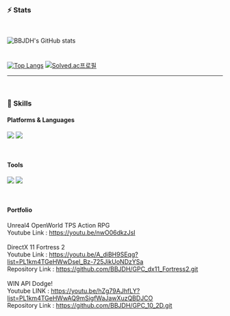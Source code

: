   
### ⚡ Stats
<br/>

![BBJDH's GitHub stats](https://github-readme-stats.vercel.app/api?username=BBJDH&theme=vue-dark&show_icons=true&?count_private=true&?include_all_commits=true)

#
  
[![Top Langs](https://github-readme-stats.vercel.app/api/top-langs/?username=BBJDH&layout=compact&theme=vue-dark)](https://github.com/BBJDH) [![Solved.ac프로필](http://mazassumnida.wtf/api/v2/generate_badge?boj=ekffjaos553)](https://solved.ac/ekffjaos553)
  
</div>


<hr>
<br/>


### 💪 Skills 
#### Platforms & Languages
<p>
<img src="https://img.shields.io/badge/C-A8B9CC?style=flat-square&logo=C&logoColor=white"/> <img src="https://img.shields.io/badge/C++-00599C?style=flat-square&logo=Cplusplus&logoColor=white"/> 
</p>

<br/>

#### Tools
<p>
<img src="https://img.shields.io/badge/UnrealEngine-0E1128?style=flat-square&logo=UnrealEngine&logoColor=white"/> 
<img src="https://img.shields.io/badge/DirectX11-5E5E5E?style=flat-square&logo=Microsoft&logoColor=white"/>
</p>

<br/>

#### Portfolio
<p>

Unreal4 OpenWorld TPS Action RPG 
<br/>
Youtube Link : https://youtu.be/nwO06dkzJsI 
 <br/><br/>
DirectX 11 Fortress 2
<br/>
Youtube Link : https://youtu.be/A_diBH9SEqg?list=PL1km4TGeHWwDsel_Bz-725JikUoNDzYSa 
<br/>
Repository Link : https://github.com/BBJDH/GPC_dx11_Fortress2.git
<br/><br/>
WIN API Dodge!
<br/>
Youtube LINK : https://youtu.be/hZg79AJhfLY?list=PL1km4TGeHWwAQ9mSigfWaJawXuzQBDJCO
<br/>
Repository Link : https://github.com/BBJDH/GPC_10_2D.git
</p>

<br/>


<div align=center>
